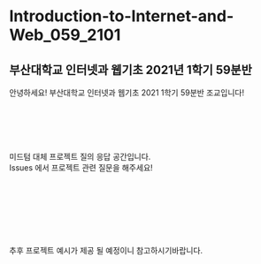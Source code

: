 # Introduction-to-Internet-and-Web_059_2101

<h2> 부산대학교 인터넷과 웹기초 2021년 1학기 59분반</h2>

<p>
  안녕하세요! 부산대학교 인터넷과 웹기초 2021 1학기 59분반 조교입니다!
</p>
<br><br><br><br>
<p>
  미드텀 대체 프로젝트 질의 응답 공간입니다.<br>
  Issues 에서 프로젝트 관련 질문을 해주세요!
</p>
<br><br><br><br><br><br>  
 <p> 
  추후 프로젝트 예시가 제공 될 예정이니 참고하시기바랍니다.
</p>
